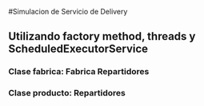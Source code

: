 #Simulacion de Servicio de Delivery
## Utilizando factory method, threads y ScheduledExecutorService

### Clase fabrica: Fabrica Repartidores
### Clase producto: Repartidores